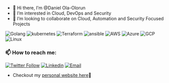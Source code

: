 - 👋 Hi there, I’m @Daniel Ola-Olorun
- 👀 I’m interested in Cloud, DevOps and Security
- 💞️ I’m looking to collaborate on Cloud, Automation and Security Focused Projects

![Golang](https://img.shields.io/badge/Go-Expert-blue?style=for-the-badge&logo=go)
![kubernetes](https://img.shields.io/badge/Kubernetes-Expert-blue?style=for-the-badge&logo=kubernetes)
![Terraform](https://img.shields.io/badge/Terraform-Expert-blue?style=for-the-badge&logo=terraform)
![ansible](https://img.shields.io/badge/Ansible-Expert-blue?style=for-the-badge&logo=ansible)
![AWS](https://img.shields.io/badge/AWS-Expert-blue?style=for-the-badge)
![Azure](https://img.shields.io/badge/Azure-Expert-blue?style=for-the-badge)
![GCP](https://img.shields.io/badge/GCP-intermediate-orange?style=for-the-badge)
![Linux](https://img.shields.io/badge/Linux-Expert-blue?style=for-the-badge)

### 📫 How to reach me:

[![Twitter Follow](https://img.shields.io/twitter/follow/horla_dan?style=social)](https://twitter.com/horla_dan)
[![Linkedin](https://img.shields.io/badge/LinkedIn-%230077B5.svg?&style=flat-square&logo=linkedin&logoColor=white)](https://www.linkedin.com/in/ola-olorun-daniel-52804116a/)
[![Email](https://img.shields.io/badge/-hey@danieloo.com-c14438?style=flat-square&logo=Gmail&logoColor=white&link=mailto:=hey@danieloo.com)](mailto:hey@danieloo.com)

- Checkout my [personal website here](https://danieloo.com)🔗

<!---
You can click the Preview link to take a look at your changes.
--->
